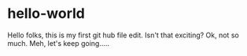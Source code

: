 # hello-world

Hello folks, this is my first git hub file edit. Isn't that exciting? Ok, not so much. Meh, let's keep going.....
